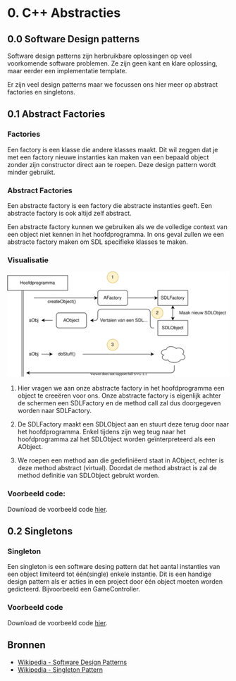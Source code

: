# 0. C++ Abstracties
## 0.0 Software Design patterns
Software design patterns zijn herbruikbare oplossingen op veel voorkomende software problemen. Ze zijn geen kant en klare oplossing, maar eerder een implementatie template.

Er zijn veel design patterns maar we focussen ons hier meer op abstract factories en singletons. 

## 0.1 Abstract Factories
### Factories
Een factory is een klasse die andere klasses maakt. Dit wil zeggen dat je met een factory nieuwe instanties kan maken van een bepaald object zonder zijn constructor direct aan te roepen. Deze design pattern wordt minder gebruikt.

### Abstract Factories
Een abstracte factory is een factory die abstracte instanties geeft. Een abstracte factory is ook altijd zelf abstract.

Een abstracte factory kunnen we gebruiken als we de volledige context van een object niet kennen in het hoofdprogramma.
In ons geval zullen we een abstracte factory maken om SDL specifieke klasses te maken.

### Visualisatie

<img src="/media/cpp/sdl/abstractfactory.svg" class="max-h-200 max-w-500">

1. Hier vragen we aan onze abstracte factory in het hoofdprogramma een object te creeëren voor ons. Onze abstracte factory is eigenlijk achter de schermen een SDLFactory en de method call zal dus doorgegeven worden naar SDLFactory.

2. De SDLFactory maakt een SDLObject aan en stuurt deze terug door naar het hoofdprogramma. Enkel tijdens zijn weg teug naar het hoofdprogramma zal het SDLObject worden geïnterpreteerd als een AObject.

3. We roepen een method aan die gedefiniëerd staat in AObject, echter is deze method abstract (virtual). Doordat de method abstract is zal de method definitie van SDLObject gebrukt worden.

### Voorbeeld code:
Download de voorbeeld code [hier](/media/cpp/sdl/code/0-1-abstractfactories.zip).


## 0.2 Singletons

### Singleton
Een singleton is een software desing pattern dat het aantal instanties van een object limiteerd tot één(single) enkele instantie. Dit is een handige design pattern als er acties in een project door één object moeten worden gedicteerd. Bijvoorbeeld een GameController.

### Voorbeeld code

Download de voorbeeld code [hier](/media/cpp/sdl/code/0-2-singletons.zip).

## Bronnen
* [Wikipedia - Software Design Patterns](https://en.wikipedia.org/wiki/Software_design_pattern)
* [Wikipedia - Singleton Pattern](https://en.wikipedia.org/wiki/Singleton_pattern)